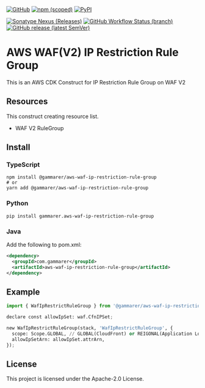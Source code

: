 [![GitHub](https://img.shields.io/github/license/yicr/aws-waf-ip-restriction-rule-group?style=flat-square)](https://github.com/yicr/aws-waf-ip-restriction-rule-group/blob/main/LICENSE)
[![npm (scoped)](https://img.shields.io/npm/v/@gammarer/aws-waf-ip-restriction-rule-group?style=flat-square)](https://www.npmjs.com/package/@gammarer/aws-waf-ip-restriction-rule-group)
[![PyPI](https://img.shields.io/pypi/v/gammarer.aws-waf-ip-restriction-rule-group?style=flat-square)](https://pypi.org/project/gammarer.aws-waf-ip-restriction-rule-group/)

<!-- [![Nuget](https://img.shields.io/nuget/v/Gammarer.CDK.AWS.WafIpRestrictionRuleGroup?style=flat-square)](https://www.nuget.org/packages/Gammarer.CDK.AWS.WafIpRestrictionRuleGroup/)  -->

[![Sonatype Nexus (Releases)](https://img.shields.io/nexus/r/com.gammarer/aws-waf-ip-restriction-rule-group?server=https%3A%2F%2Fs01.oss.sonatype.org%2F&style=flat-square)](https://s01.oss.sonatype.org/content/repositories/releases/com/gammarer/aws-waf-ip-restriction-rule-group/)
[![GitHub Workflow Status (branch)](https://img.shields.io/github/actions/workflow/status/yicr/aws-waf-ip-restriction-rule-group/release.yml?branch=main&label=release&style=flat-square)](https://github.com/yicr/aws-waf-ip-restriction-rule-group/actions/workflows/release.yml)
[![GitHub release (latest SemVer)](https://img.shields.io/github/v/release/yicr/aws-waf-ip-restriction-rule-group?sort=semver&style=flat-square)](https://github.com/yicr/aws-waf-ip-restriction-rule-group/releases)

# AWS WAF(V2) IP Restriction Rule Group

This is an AWS CDK Construct for IP Restriction Rule Group on WAF V2

## Resources

This construct creating resource list.

* WAF V2 RuleGroup

## Install

### TypeScript

```shell
npm install @gammarer/aws-waf-ip-restriction-rule-group
# or
yarn add @gammarer/aws-waf-ip-restriction-rule-group
```

### Python

```shell
pip install gammarer.aws-waf-ip-restriction-rule-group
```

### Java

Add the following to pom.xml:

```xml
<dependency>
  <groupId>com.gammarer</groupId>
  <artifactId>aws-waf-ip-restriction-rule-group</artifactId>
</dependency>
```

## Example

```python
import { WafIpRestrictRuleGroup } from '@gammarer/aws-waf-ip-restriction-rule-group';

declare const allowIpSet: waf.CfnIPSet;

new WafIpRestrictRuleGroup(stack, 'WafIpRestrictRuleGroup', {
  scope: Scope.GLOBAL, // GLOBAL(CloudFront) or REIGONAL(Application Load Balancer (ALB), Amazon API Gateway REST API, an AWS AppSync GraphQL API, or an Amazon Cognito user pool)
  allowIpSetArn: allowIpSet.attrArn,
});
```

## License

This project is licensed under the Apache-2.0 License.
